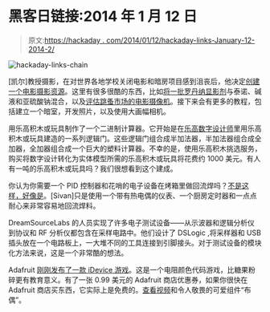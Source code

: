 # 黑客日链接:2014 年 1 月 12 日

> 原文:[https://hackaday . com/2014/01/12/hackaday-links-January-12-2014-2/](https://hackaday.com/2014/01/12/hackaday-links-january-12-2014-2/)

![hackaday-links-chain](../Images/da184e9bde007f88b719f5aafc440574.png)

[凯尔]教授摄影，在对世界各地学校关闭电影和暗房项目感到沮丧后，他决定[创建一个电影摄影资源](http://www.drfrankenfilm.com/)。这里有很多很酷的东西，比如[将一批罗丹纳显影剂](http://www.drfrankenfilm.com/diy-rodinal/4575179217)与泰诺、碱液和亚硫酸钠混合，以及[评估跳蚤市场的电影摄像机](http://www.drfrankenfilm.com/so-you-wanna-shoot-film/4576007862)。接下来会有更多的教程，包括建立一个暗室，开发照片，以及使用大画幅相机。

用乐高积木或玩具制作了一个二进制计算器。它开始是在[乐高数字设计师](http://ldd.lego.com/en-us/download)里用乐高积木或玩具建造的一系列逻辑门。这些逻辑门组合成半加法器，半加法器组合成全加器，全加器组合成一个巨大的塑料计算器。不幸的是，使用乐高积木挑选服务，购买将数字设计转化为实体模型所需的乐高积木或玩具将花费约 1000 美元。有人有一吨的乐高积木或玩具吗？我们很想看到这个建成。

你认为你需要一个 PID 控制器和花哨的电子设备在烤箱里做回流焊吗？[不是这样，好像是](http://sivantoledotech.wordpress.com/2014/01/10/reflow-soldering-toaster-oven/)。[Sivan]只是使用一个带有热电偶的仪表、一个厨房定时器和一点点耐心来非常容易地回流焊料。

DreamSourceLabs 的人员实现了许多电子测试设备——从示波器和逻辑分析仪到协议和 RF 分析仪都包含在采样电路中。他们设计了 DSLogic ,将采样器和 USB 插头放在一个电路板上，一大堆不同的工具连接到引脚接头。对于测试设备的模块化方法来说，这是一个非常酷的想法。

Adafruit [刚刚发布了一款 iDevice 游戏](http://www.adafruit.com/mhosresistance)。这是一个电阻颜色代码游戏，比糖果粉碎更有教育意义。有了一张 0.99 美元的 Adafruit 商店优惠券，如果你很快在 Adafruit 商店买东西，它实际上是免费的。[查看视频](http://www.youtube.com/watch?v=gsNkZ_hPnJA)和令人敬畏的可爱组件“布偶”。